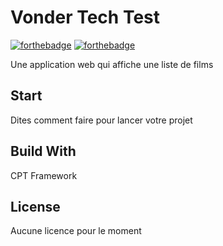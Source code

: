# Vonder Tech Test

[![forthebadge](http://forthebadge.com/images/badges/built-with-love.svg)](http://forthebadge.com) [![forthebadge](http://forthebadge.com/images/badges/powered-by-electricity.svg)](http://forthebadge.com)

Une application web qui affiche une liste de films

## Start

Dites comment faire pour lancer votre projet

## Build With

CPT Framework

## License

Aucune licence pour le moment
